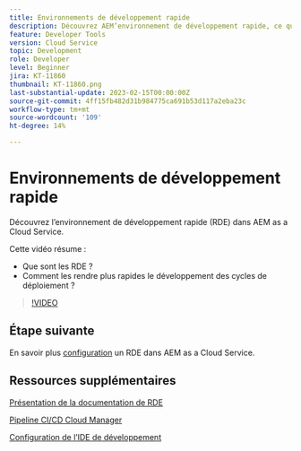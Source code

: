 ```yaml
---
title: Environnements de développement rapide
description: Découvrez AEM’environnement de développement rapide, ce qu’ils sont et comment ils peuvent vous aider à accélérer le développement des cycles de déploiement.
feature: Developer Tools
version: Cloud Service
topic: Development
role: Developer
level: Beginner
jira: KT-11860
thumbnail: KT-11860.png
last-substantial-update: 2023-02-15T00:00:00Z
source-git-commit: 4ff15fb482d31b984775ca691b53d117a2eba23c
workflow-type: tm+mt
source-wordcount: '109'
ht-degree: 14%

---
```



# Environnements de développement rapide

Découvrez l’environnement de développement rapide (RDE) dans AEM as a Cloud Service.

Cette vidéo résume :

- Que sont les RDE ?
- Comment les rendre plus rapides le développement des cycles de déploiement ?

>[!VIDEO](https://video.tv.adobe.com/v/3414128/?quality=12&learn=on)

## Étape suivante

En savoir plus [configuration](./how-to-setup.md) un RDE dans AEM as a Cloud Service.

## Ressources supplémentaires

[Présentation de la documentation de RDE](https://experienceleague.adobe.com/docs/experience-manager-cloud-service/content/implementing/developing/rapid-development-environments.html#introduction)

[Pipeline CI/CD Cloud Manager](https://experienceleague.adobe.com/docs/experience-manager-cloud-service/content/implementing/using-cloud-manager/cicd-pipelines/introduction-ci-cd-pipelines.html)

[Configuration de l’IDE de développement](https://experienceleague.adobe.com/docs/experience-manager-learn/cloud-service/local-development-environment-set-up/development-tools.html?lang=fr)
